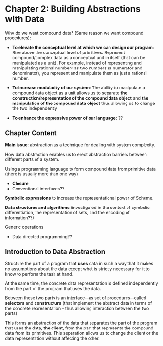 # Chapter 2: Building Abstractions with Data

Why do we want compound data? (Same reason we want compound procedures):

- **To elevate the conceptual level at which we can design our
 program**: Rise above the conceptual level of primitives. Represent
 compound/complex data as a conceptual unit in itself (that can be
 manipulated as a unit). For example, instead of representing and
 manipulating rational numbers as two numbers (a numerator and
 denominator), you represent and manipulate them as just a rational
 number.

- **To increase modularity of our system**: The ability to manipulate
  a compound data object as a unit allows us to separate **the
  construction/representation of the compound data object** and **the
  manipulation of the compound data object** thus allowing us to
  change the two independently
  
- **To enhance the expressive power of our language:** ??


## Chapter Content

**Main issue**: abstraction as a technique for dealing with system
complexity.

How data abstraction enables us to erect abstraction barriers between
different parts of a system.

Using a programming language to form compound data from primitive data
(there is usually more than one way)
- **Closure**
- Conventional interfaces??

**Symbolic  expressions** to  increase the  representational power  of
Scheme.

**Data structures and algorithms** (investigated in the context of
symbolic differentiation, the representation of sets, and the encoding
of information??)

Generic operations
- Data directed programming??


## Introduction to Data Abstraction
Structure the part of a program that **uses** data in such a way that
it makes no assumptions about the data except what is strictly
necessary for it to know to perform the task at hand.

At the same time, the concrete data representation is defined
independently from the part of the program that uses the data.

Between these two parts is an interface--as set of procedures--called
**selectors** and **constructurs** (that implement the abstract data
in terms of the concrete representation - thus allowing interaction
between the two parts)

This forms an abstraction of the data that separates the part of the
program that uses the data, **the client**, from the part that
represents the compound data from its primitives. This separation
allows us to change the client or the data representation without
affecting the other.
